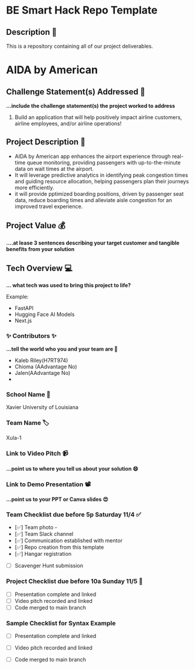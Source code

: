 # BE Smart Hack Repo Template

## Description 🚨 
This is a repository containing all of our project deliverables.


# AIDA by American

## Challenge Statement(s) Addressed 🎯
**...include the challenge statement(s) the project worked to address**
1. Build an application that will help positively impact airline customers, airline employees, and/or airline operations!

## Project Description 🤯
- AIDA by American app enhances the airport experience through real-time queue monitoring, providing passengers with up-to-the-minute data on wait times at the airport.
- It will leverage predictive analytics in identifying peak congestion times and guiding resource allocation, helping passengers plan their journeys more efficiently.
- it will provide pptimized boarding positions, driven by passenger seat data, reduce boarding times and alleviate aisle congestion for an improved travel experience.

## Project Value 💰
**....at lease 3 sentences describing your target customer and tangible benefits from your solution**


## Tech Overview 💻
**... what tech was used to bring this project to life?**

Example:
* FastAPI
* Hugging Face AI Models
* Next.js


### ✨ Contributors ✨
**...tell the world who you and your team are 🙂**
* Kaleb Riley(H7RT974)
* Chioma (AAdvantage No)
* Jalen(AAdvantage No)
* 

### School Name 🏫
Xavier University of Louisiana

### Team Name 🏷
Xula-1

### Link to Video Pitch 📹
**...point us to where you tell us about your solution 😄**

### Link to Demo Presentation 📽
**...point us to your PPT or Canva slides 😍**

### Team Checklist due before 5p Saturday 11/4 ✅
- [✅] Team photo - 
- [✅] Team Slack channel
- [✅] Communication established with mentor
- [✅] Repo creation from this template
- [✅] Hangar registration
- [ ] Scavenger Hunt submission

### Project Checklist due before 10a Sunday 11/5 🏁
- [ ] Presentation complete and linked
- [ ] Video pitch recorded and linked
- [ ] Code merged to main branch

### Sample Checklist for Syntax Example 
- [ ] Presentation complete and linked
- [ ] Video pitch recorded and linked
- [ ] Code merged to main branch

